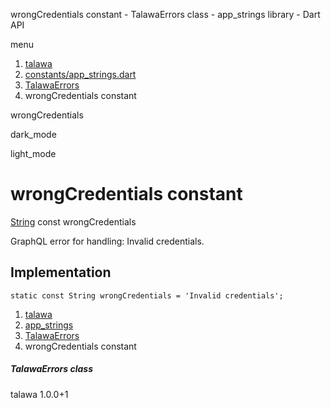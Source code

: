 




wrongCredentials constant - TalawaErrors class - app\_strings library - Dart API







menu

1. [talawa](../../index.html)
2. [constants/app\_strings.dart](../../file-___home_harshil_Desktop_open-source_palisadoes_talawa_lib_constants_app_strings/)
3. [TalawaErrors](../../file-___home_harshil_Desktop_open-source_palisadoes_talawa_lib_constants_app_strings/TalawaErrors-class.html)
4. wrongCredentials constant

wrongCredentials


dark\_mode

light\_mode




# wrongCredentials constant


[String](https://api.flutter.dev/flutter/dart-core/String-class.html)
const wrongCredentials

GraphQL error for handling: Invalid credentials.


## Implementation

```
static const String wrongCredentials = 'Invalid credentials';
```

 


1. [talawa](../../index.html)
2. [app\_strings](../../file-___home_harshil_Desktop_open-source_palisadoes_talawa_lib_constants_app_strings/)
3. [TalawaErrors](../../file-___home_harshil_Desktop_open-source_palisadoes_talawa_lib_constants_app_strings/TalawaErrors-class.html)
4. wrongCredentials constant

##### TalawaErrors class





talawa
1.0.0+1






